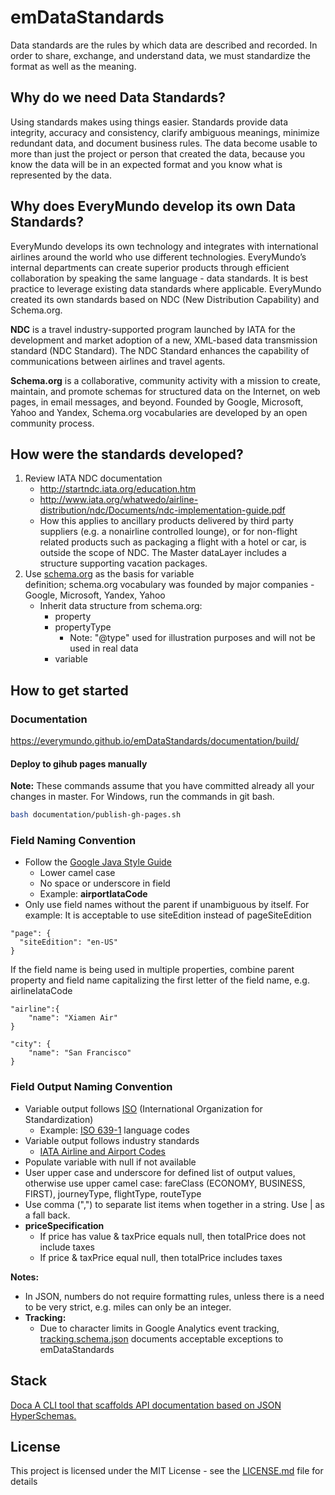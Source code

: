 # emDataStandards

Data standards are the rules by which data are described and recorded. In order to share, exchange, and understand data, we must standardize the format as well as the meaning.

## Why do we need Data Standards?
Using standards makes using things easier. Standards provide data integrity, accuracy and consistency, clarify ambiguous meanings, minimize redundant data, and document business rules. The data become usable to more than just the project or person that created the data, because you know the data will be in an expected format and you know what is represented by the data.
 
## Why does EveryMundo develop its own Data Standards?
EveryMundo develops its own technology and integrates with international airlines around the world who use different technologies. EveryMundo’s internal departments can create superior products through efficient collaboration by speaking the same language - data standards. It is best practice to leverage existing data standards where applicable. EveryMundo created its own standards based on NDC  (New Distribution Capability) and Schema.org.
 
**NDC** is a travel industry-supported program launched by IATA for the development and market adoption of a new, XML-based data transmission standard (NDC Standard).
The NDC Standard enhances the capability of communications between airlines and travel agents.

**Schema.org** is a collaborative, community activity with a mission to create, maintain, and promote schemas for structured data on the Internet, on web pages, in email messages, and beyond. Founded by Google, Microsoft, Yahoo and Yandex, Schema.org vocabularies are developed by an open community process.
 
## How were the standards developed?
1. Review IATA NDC documentation
   - http://startndc.iata.org/education.htm
   - http://www.iata.org/whatwedo/airline-distribution/ndc/Documents/ndc-implementation-guide.pdf
   - How this applies to ancillary products delivered by third party suppliers (e.g. a nonairline controlled lounge), or for non-flight related products such as packaging a flight with a hotel or car, is outside the scope of NDC. The Master dataLayer includes a structure supporting vacation packages.
2. Use [schema.org](schema.org) as the basis for variable definition; schema.org vocabulary was founded by major companies - Google, Microsoft, Yandex, Yahoo
   - Inherit data structure from schema.org:
     - property
     - propertyType
       - Note: "@type" used for illustration purposes and will not be used in real data
     - variable

## How to get started

### Documentation 
https://everymundo.github.io/emDataStandards/documentation/build/

#### Deploy to gihub pages manually

**Note:** These commands assume that you have committed already all your changes in master. For Windows, run the commands in git bash.

```bash
bash documentation/publish-gh-pages.sh
```

### Field Naming Convention
- Follow the [Google Java Style Guide](https://google.github.io/styleguide/javaguide.html)
  - Lower camel case
  - No space or underscore in field
  - Example: **airportIataCode**
- Only use field names without the parent if unambiguous by itself. For example: It is acceptable to use siteEdition instead of pageSiteEdition
````
"page": {
  "siteEdition": "en-US"
}
````
If the field name is being used in multiple properties, combine parent property and field name capitalizing the first letter of the field name, e.g. airlineIataCode
````
"airline":{
	"name": "Xiamen Air"
}

"city": {
	"name": "San Francisco"
}
````

### Field Output Naming Convention
- Variable output follows [ISO](https://www.iso.org/home.html) (International Organization for Standardization)
  - Example: [ISO 639-1](http://www.loc.gov/standards/iso639-2/php/code_list.php) language codes
- Variable output follows industry standards
  - [IATA Airline and Airport Codes](http://www.iata.org/publications/Pages/code-search.aspx)
- Populate variable with null if not available
- User upper case and underscore for defined list of output values, otherwise use upper camel case: fareClass (ECONOMY, BUSINESS, FIRST), journeyType, flightType, routeType
- Use comma (",") to separate list items when together in a string. Use | as a fall back. 
- **priceSpecification**
  - If price has value & taxPrice equals null, then totalPrice does not include taxes
  - If price & taxPrice equal null, then totalPrice includes taxes

**Notes:**
- In JSON, numbers do not require formatting rules, unless there is a need to be very strict, e.g. miles can only be an integer.
- **Tracking:**
  - Due to character limits in Google Analytics event tracking, [tracking.schema.json](https://github.com/EveryMundo/emDataStandards/blob/master/types/tracking.schema.json) documents acceptable exceptions to emDataStandards

## Stack
[Doca A CLI tool that scaffolds API documentation based on JSON HyperSchemas.](https://github.com/cloudflare/doca)

## License

This project is licensed under the MIT License - see the [LICENSE.md](LICENSE.md) file for details
